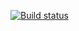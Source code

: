[![Build status](https://ci.appveyor.com/api/projects/status/cjm15crdgqln1w7w/branch/main?svg=true)](https://ci.appveyor.com/project/MaksBah/test-api-ci/branch/main)